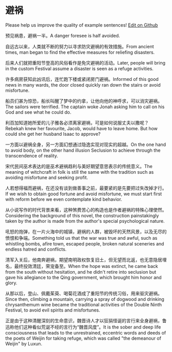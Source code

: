 # 避祸

Please help us improve the quality of example sentences! [Edit on Github](https://github.com/jiyushe/jiyu-example-sentence-source/blob/main/chinese/bihuo.md)

<p><span class="chinese">预见祸患，避祸一半。</span><span class="english">A danger foresee is half avoided.</span></p>

<p><span class="chinese">自远古以来，人类就不断的努力以寻求防灾避祸的有效措施。</span><span class="english">From ancient times, man began to find the effective measures for reliefing disasters.</span></p>

<p><span class="chinese">后来人们就把重阳节登高的风俗看作是免灾避祸的活动。</span><span class="english">Later, people will bring in the custom Festival assume a disaster is seen as a refuge activities.</span></p>

<p><span class="chinese">许多病房获知此凶讯后，连忙跑下楼或紧闭房门避祸。</span><span class="english">Informed of this good news in many wards, the door closed quickly ran down the stairs or avoid misfortune.</span></p>

<p><span class="chinese">船员们甚为惊恐，船长叫醒了梦中的约拿，让他向他的神呼求，可以消灾避祸。</span><span class="english">The sailors were terrified. The captain woke Jonah asking him to call on his God and see what he could do.</span></p>

<p><span class="chinese">利百加知道她所爱的儿子雅各必须离家避祸，可是如何说服丈夫以撒呢？</span><span class="english">Rebekah knew her favourite, Jacob, would have to leave home. But how could she get her husband Isaac to approve?</span></p>

<p><span class="chinese">一方面以避祸全身，另一方面幻想通过隐逸实现对现实的超越。</span><span class="english">On the one hand to avoid body, on the other hand illusion Seclusion to achieve through the transcendence of reality.</span></p>

<p><span class="chinese">宋代民间巫术表达的是巫术避祸趋利与美好期望意思表示的传统意义。</span><span class="english">The meaning of witchcraft in folk is still the same with the tradition such as avoiding misfortune and seeking profit.</span></p>

<p><span class="chinese">人若想得福而避祸，在还没有谈到做善事之前，最要紧的是先要把过失改掉才行。</span><span class="english">If we wish to obtain good fortune and avoid misfortune, we must start first with reform before we even contemplate kind behavior.</span></p>

<p><span class="chinese">从小说写作的时代背景来看，这种煞费苦心的构造也是作者避祸的特殊心理使然。</span><span class="english">Considering the background of this novel, the construction painstakingly taken by the author is made from the author's special psychological nature.</span></p>

<p><span class="chinese">吼怒的炮弹，在一片火海中的城镇，避祸的人群，被毁坏的天然风景，以及无尽的愤恨和争端。</span><span class="english">Something told us that the war was true and awful, such as whistling bombs, afire town, escaped people, broken natural sceneries and endless hatred and conflicts.</span></p>

<p><span class="chinese">清军入关后，他南奔避祸，期望南明政权恢复旧土，但无望而北返，也无意隐居埋名，最终投效清廷，荣宠备至。</span><span class="english">When the hope was extinct, he came back from the south without hesitation, and he didn't retire into seclusion but gave his allegiance to the Qing government, which brought him honor and glory.</span></p>

<p><span class="chinese">从那以后，登山、佩戴茱萸、喝菊花酒成了重阳节的传统习俗，用来驱灾避祸。</span><span class="english">Since then, climbing a mountain, carrying a spray of dogwood and drinking chrysanthemum wine became the traditional activities of the Double Ninth Festival, to avoid evil spirits and misfortunes.</span></p>

<p><span class="chinese">正是由于这种清醒深刻的生命意识，魏晋诗人才以狂狷怪诞的言行来全身避祸，鲁迅称他们这种看似荒诞不经的言行为“魏晋风度”。</span><span class="english">It is the sober and deep life consciousness that leads to the unrestrained, eccentric words and deeds of the poets of Weijin for taking refuge, which was called "the demeanour of Weijin" by Luxun.</span></p>

